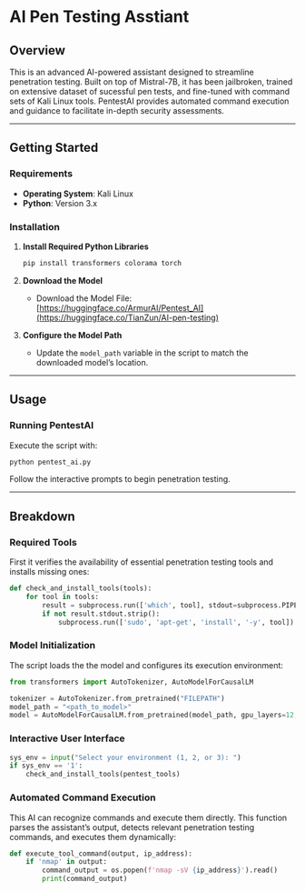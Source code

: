 # AI Pen Testing Asstiant

## Overview
This is an advanced AI-powered assistant designed to streamline penetration testing. Built on top of Mistral-7B, it has been jailbroken, trained on extensive dataset of sucessful pen tests, and fine-tuned with command sets of Kali Linux tools. PentestAI provides automated command execution and guidance to facilitate in-depth security assessments.

---

## Getting Started

### Requirements
- **Operating System**: Kali Linux
- **Python**: Version 3.x

### Installation
1. **Install Required Python Libraries**
   ```bash
   pip install transformers colorama torch
   ```
   
2. **Download the Model**
   - Download the Model File:[https://huggingface.co/ArmurAI/Pentest_AI](https://huggingface.co/TianZun/AI-pen-testing)
  
3. **Configure the Model Path**
   - Update the `model_path` variable in the script to match the downloaded model’s location.

---

## Usage

### Running PentestAI
Execute the script with:
```bash
python pentest_ai.py
```
Follow the interactive prompts to begin penetration testing.

---

## Breakdown

### Required Tools
First it verifies the availability of essential penetration testing tools and installs missing ones:
```python
def check_and_install_tools(tools):
    for tool in tools:
        result = subprocess.run(['which', tool], stdout=subprocess.PIPE)
        if not result.stdout.strip():
            subprocess.run(['sudo', 'apt-get', 'install', '-y', tool])
```

### Model Initialization
The script loads the the model and configures its execution environment:
```python
from transformers import AutoTokenizer, AutoModelForCausalLM

tokenizer = AutoTokenizer.from_pretrained("FILEPATH")
model_path = "<path_to_model>"
model = AutoModelForCausalLM.from_pretrained(model_path, gpu_layers=12, threads=1)
```

### Interactive User Interface
```python
sys_env = input("Select your environment (1, 2, or 3): ")
if sys_env == '1':
    check_and_install_tools(pentest_tools)
```

### Automated Command Execution
This AI can recognize commands and execute them directly. This function parses the assistant’s output, detects relevant penetration testing commands, and executes them dynamically:
```python
def execute_tool_command(output, ip_address):
    if 'nmap' in output:
        command_output = os.popen(f'nmap -sV {ip_address}').read()
        print(command_output)
```
